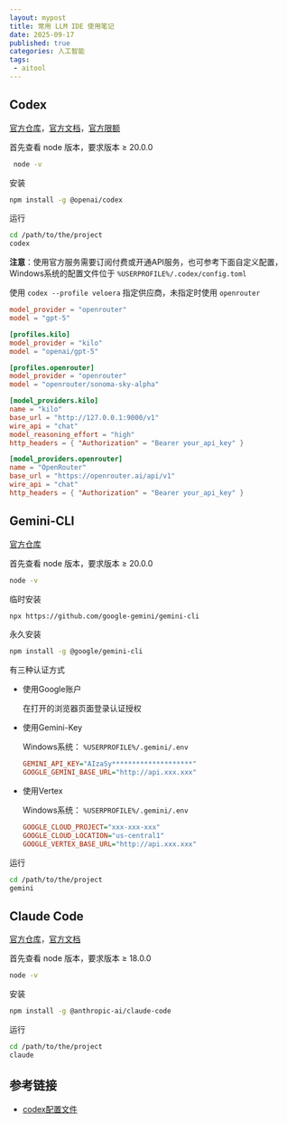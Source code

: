 ```yaml
---
layout: mypost
title: 常用 LLM IDE 使用笔记
date: 2025-09-17
published: true
categories: 人工智能
tags: 
 - aitool
---
```


## Codex

[官方仓库](https://github.com/openai/codex)，[官方文档](https://developers.openai.com/codex/quickstart)，[官方限额](https://help.openai.com/en/articles/11369540-using-codex-with-your-chatgpt-plan)

首先查看 node 版本，要求版本 ≥ 20.0.0

```bash
 node -v
```

安装

```bash
npm install -g @openai/codex
```

运行

```bash
cd /path/to/the/project
codex
```

**注意**：使用官方服务需要订阅付费或开通API服务，也可参考下面自定义配置，Windows系统的配置文件位于 `%USERPROFILE%/.codex/config.toml`

使用 `codex --profile veloera` 指定供应商，未指定时使用 `openrouter`

```toml
model_provider = "openrouter"
model = "gpt-5"

[profiles.kilo]
model_provider = "kilo"
model = "openai/gpt-5"

[profiles.openrouter]
model_provider = "openrouter"
model = "openrouter/sonoma-sky-alpha"

[model_providers.kilo]
name = "kilo"
base_url = "http://127.0.0.1:9000/v1"
wire_api = "chat"
model_reasoning_effort = "high"
http_headers = { "Authorization" = "Bearer your_api_key" }

[model_providers.openrouter]
name = "OpenRouter"
base_url = "https://openrouter.ai/api/v1"
wire_api = "chat"
http_headers = { "Authorization" = "Bearer your_api_key" }
```



## Gemini-CLI

[官方仓库](https://github.com/google-gemini/gemini-cli)

首先查看 node 版本，要求版本 ≥ 20.0.0

```bash
node -v
```

临时安装

```bash
npx https://github.com/google-gemini/gemini-cli
```

永久安装

```bash
npm install -g @google/gemini-cli
```

有三种认证方式

- 使用Google账户

  在打开的浏览器页面登录认证授权

- 使用Gemini-Key

    Windows系统： `%USERPROFILE%/.gemini/.env`

    ```ini
    GEMINI_API_KEY="AIzaSy********************"
    GOOGLE_GEMINI_BASE_URL="http://api.xxx.xxx"
    ```

- 使用Vertex

  Windows系统： `%USERPROFILE%/.gemini/.env`
  
  ```ini
  GOOGLE_CLOUD_PROJECT="xxx-xxx-xxx"
  GOOGLE_CLOUD_LOCATION="us-central1"
  GOOGLE_VERTEX_BASE_URL="http://api.xxx.xxx"
  ```
  

运行

```bash
cd /path/to/the/project
gemini
```



## Claude Code

[官方仓库](https://github.com/anthropics/claude-code)，[官方文档](https://docs.claude.com/en/docs/claude-code/quickstart)

首先查看 node 版本，要求版本 ≥ 18.0.0

```bash
node -v
```

安装

```bash
npm install -g @anthropic-ai/claude-code
```

运行

```bash
cd /path/to/the/project
claude
```



## 参考链接

- [codex配置文件](https://linux.do/t/topic/943034) 
